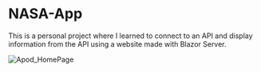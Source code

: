 # NASA-App

This is a personal project where I learned to connect to an API and display information from the API using a website made with Blazor Server.

![Apod_HomePage](https://user-images.githubusercontent.com/26210780/128760317-6831341c-b451-4765-9b5b-0fd264878705.png)
